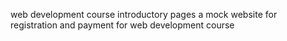 web development course introductory pages
a mock website for registration and payment for web development course
